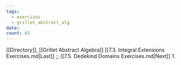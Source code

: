 ```yaml
---
tags:
  - exercises
  - grillet_abstract_alg
date:
count: 63
---
```

[[Directory]], [[Grillet Abstract Algebra]]
[[7.3. Integral Extensions Exercises.md|Last]] ;; [[7.5. Dedekind Domains Exercises.md|Next]]
1. 